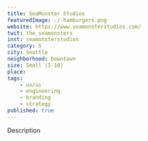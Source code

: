 ```yaml
---
title: SeaMonster Studios
featuredImage: ./-hamburgers.png
website: https://www.seamonsterstudios.com/
twit: the_seamonsters
inst: seamonsterstudios
category: S
city: Seattle
neighborhood: Downtown
size: Small (1-10)
place: 
tags:
    - ux/ui
    - engineering
    - branding
    - strategy
published: true
---
```


Description
